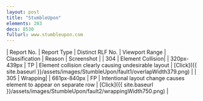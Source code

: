 ```yaml
---
layout: post
title: "StumbleUpon"
elements: 283
decs: 8530
fullurl: www.stumbleupon.com
---
```

| Report No. | Report Type | Distinct RLF No. | Viewport Range | Classification | Reason | Screenshot |
| 304 | Element Collision| | 320px-439px | TP | Element collision clearly causing undesirable layout | [Click]({{ site.baseurl }}/assets/images/StumbleUpon/fault1/overlapWidth379.png) |
| 305 | Wrapping| | 661px-840px | FP | Intentional layout change causes element to appear on separate row | [Click]({{ site.baseurl }}/assets/images/StumbleUpon/fault2/wrappingWidth750.png) |
